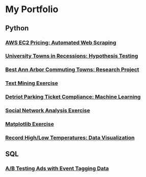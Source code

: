 # My Portfolio


## Python
### [AWS EC2 Pricing: Automated Web Scraping](/awspricing.html)
### [University Towns in Recessions: Hypothesis Testing](/collegetownprices.html)
### [Best Ann Arbor Commuting Towns: Research Project](/bestcommutesannarbor.html)
### [Text Mining Exercise](/dataminingproject.html)
### [Detriot Parking Ticket Compliance: Machine Learning](/detroitticketcompliance.html)
### [Social Network Analysis Exercise](/socialnetworkanalysis.md)
### [Matplotlib Exercise](https://nmalinow.github.io/customvisualization.html)
### [Record High/Low Temperatures: Data Visualization](/recordtemperatures.html)
## SQL
### [A/B Testing Ads with Event Tagging Data](/abtesting.html)
